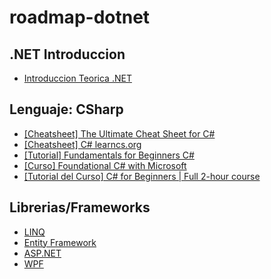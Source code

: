# roadmap-dotnet

## .NET Introduccion

- [Introduccion Teorica .NET](https://github.com/estebanmatias92/Introduccion-teorica-dotnet)

## Lenguaje: CSharp

- [[Cheatsheet] The Ultimate Cheat Sheet for C#](https://blog.christian-schou.dk/csharp-cheat-sheet/)
- [[Cheatsheet] C# learncs.org](https://www.learncs.org/)
- [[Tutorial] Fundamentals for Beginners C#](https://www.youtube.com/watch?v=0QUgvfuKvWU)
- [[Curso] Foundational C# with Microsoft](https://www.freecodecamp.org/learn/foundational-c-sharp-with-microsoft/)
- [[Tutorial del Curso] C# for Beginners | Full 2-hour course](https://www.youtube.com/watch?v=Z5JS36NlJiU)

## Librerias/Frameworks

- [LINQ]()
- [Entity Framework]()
- [ASP.NET]()
- [WPF]()
